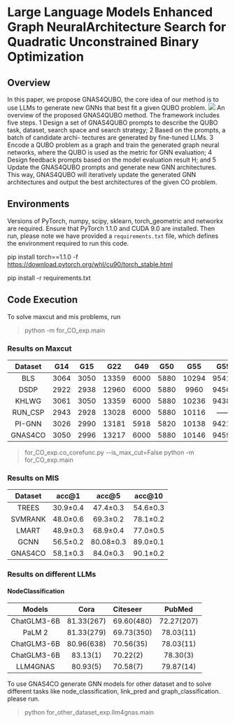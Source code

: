 # Large Language Models Enhanced Graph NeuralArchitecture Search for Quadratic Unconstrained Binary Optimization

## Overview
In this paper, we propose GNAS4QUBO, the core idea of our method is
to use LLMs to generate new GNNs that best fit a given QUBO
problem.
![](./asset/GNAS4CO.png)
An overview of the proposed GNAS4QUBO method. The framework includes five steps. 1 Design a set of GNAS4QUBO
prompts to describe the QUBO task, dataset, search space and search strategy; 2 Based on the prompts, a batch of candidate archi-
tectures are generated by fine-tuned LLMs. 3 Encode a QUBO problem as a graph and train the generated graph neural networks,
where the QUBO is used as the metric for GNN evaluation; 4 Design feedback prompts based on the model evaluation result
H; and 5 Update the GNAS4QUBO prompts and generate new GNN architectures. This way, GNAS4QUBO will iteratively update
the generated GNN architectures and output the best architectures of the given CO problem.

## Environments
 
Versions of PyTorch, numpy, scipy, sklearn, torch_geometric and networkx are required. Ensure that PyTorch 1.1.0 and CUDA 9.0 are installed. Then run, please note we have provided a `requirements.txt` file, which defines the environment required to run this code.

pip install torch==1.1.0 -f https://download.pytorch.org/whl/cu90/torch_stable.html

pip install -r requirements.txt

## Code Execution

To solve maxcut and mis problems, run

> python -m for_CO_exp.main

### Results on Maxcut
| Dataset | G14  | G15  |  G22  | G49  | G50  |  G55  |  G55 |
|:-------:|:----:|:----:|:-----:|:----:|:----:|:-----:|-----:|
|   BLS   | 3064 | 3050 | 13359 | 6000 | 5880 | 10294 | 9541 |
|  DSDP   | 2922 | 2938 | 12960 | 6000 | 5880 | 9960  | 9456 |
|  KHLWG  | 3061 | 3050 | 13359 | 6000 | 5880 | 10236 | 9438 |
| RUN_CSP | 2943 | 2928 | 13028 | 6000 | 5880 | 10116 |   —— |
| PI-GNN  | 3026 | 2990 | 13181 | 5918 | 5820 | 10138 | 9421 |
| GNAS4CO | 3050 | 2996 | 13217 | 6000 | 5880 | 10146 | 9459 |


> for_CO_exp.co_corefunc.py --is_max_cut=False python -m for_CO_exp.main
### Results on MIS
| Dataset |  acc@1   |   acc@5   |  acc@10  | 
|:-------:|:--------:|:---------:|:--------:|
|  TREES  | 30.9±0.4 | 47.4±0.3  | 54.6±0.3 | 
| SVMRANK | 48.0±0.6 | 69.3±0.2  | 78.1±0.2 | 
|  LMART  | 48.9±0.3 | 68.9±0.4  | 77.0±0.5 |
|  GCNN   | 56.5±0.2 | 80.08±0.3 | 89.0±0.1 | 
| GNAS4CO | 58.1±0.3 | 84.0±0.3  | 90.1±0.2 | 


### Results on different LLMs
#### NodeClassification

|   Models    |    Cora    | Citeseer   |   PubMed   |
|:-----------:|:----------:|:-----------|:----------:|
| ChatGLM3-6B | 81.33(267) | 69.60(480) | 72.27(207) |
|   PaLM 2    | 81.33(279) | 69.73(350) | 78.03(11)  |
| ChatGLM3-6B | 80.96(638) | 70.56(35)  | 78.03(11)  |
| ChatGLM3-6B |  83.13(1)  | 70.22(2)   |  78.30(3)  |
|  LLM4GNAS   |  80.93(5)  | 70.58(7)   | 79.87(14)  |

To use GNAS4CO generate GNN models for other dataset and to solve different tasks like node_classification, link_pred and graph_classification.
please run.
>python for_other_dataset_exp.llm4gnas.main
